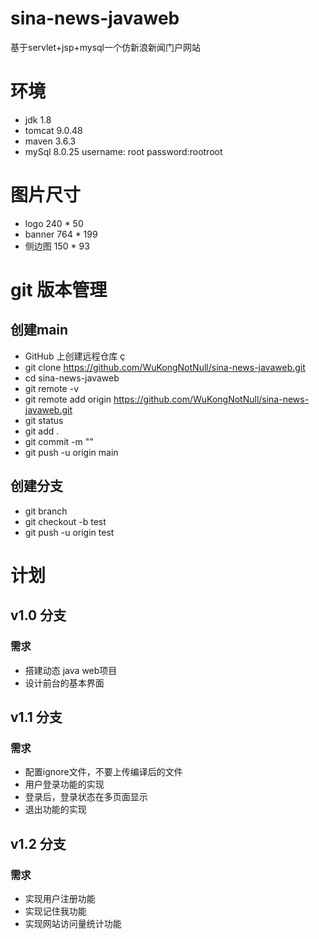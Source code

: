 # sina-news-javaweb

基于servlet+jsp+mysql一个仿新浪新闻门户网站


# 环境
* jdk 1.8
* tomcat 9.0.48
* maven 3.6.3
* mySql 8.0.25  username: root  password:rootroot

# 图片尺寸
* logo  240 * 50
* banner 764 * 199
* 侧边图  150 * 93

# git 版本管理

## 创建main
* GitHub 上创建远程仓库 ç
* git clone  https://github.com/WuKongNotNull/sina-news-javaweb.git
* cd sina-news-javaweb
* git remote -v
* git remote add origin https://github.com/WuKongNotNull/sina-news-javaweb.git
* git status
* git add .
* git commit -m ""
* git push -u origin main
## 创建分支
* git branch
* git checkout -b test
* git push -u origin test

# 计划

## v1.0 分支
### 需求
* 搭建动态 java web项目
* 设计前台的基本界面


## v1.1 分支
### 需求 
* 配置ignore文件，不要上传编译后的文件
* 用户登录功能的实现
* 登录后，登录状态在多页面显示
* 退出功能的实现


## v1.2 分支
### 需求
* 实现用户注册功能
* 实现记住我功能
* 实现网站访问量统计功能













